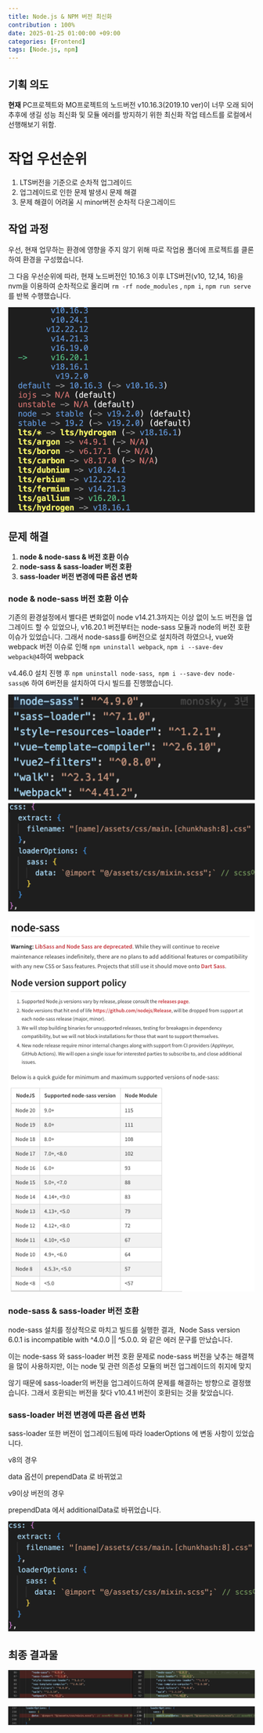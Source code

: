 ```yaml
---
title: Node.js & NPM 버전 최신화
contribution : 100%
date: 2025-01-25 01:00:00 +09:00
categories: [Frontend]
tags: [Node.js, npm]
---
```


## **기획 의도**

**현재** PC프로젝트와 MO프로젝트의 노드버전 v10.16.3(2019.10 ver)이 너무 오래 되어 추후에 생길 성능 최신화 및 모듈 에러를 방지하기 위한 최신화 작업 테스트를 로컬에서 선행해보기 위함.

# **작업 우선순위**

1. LTS버전을 기준으로 순차적 업그레이드
2. 업그레이드로 인한 문제 발생시 문제 해결
3. 문제 해결이 어려울 시 minor버전 순차적 다운그레이드

## **작업 과정**

우선, 현재 업무하는 환경에 영향을 주지 않기 위해 따로 작업용 폴더에 프로젝트를 클론하여 환경을 구성했습니다.

그 다음 우선순위에 따라, 현재 노드버전인 10.16.3 이후 LTS버전(v10, 12,14, 16)을 nvm을 이용하여 순차적으로 올리며 `rm -rf node_modules` , `npm i`, `npm run serve`를 반복 수행했습니다.

![image.png](/assets/img/2025-01-25/2025-01-25-Nodejs_version_3.png)

## **문제 해결**

1. **node & node-sass & 버전 호환 이슈**
2. **node-sass & sass-loader 버전 호환**
3. **sass-loader 버전 변경에 따른 옵션 변화**

### **node & node-sass 버전 호환 이슈**

기존의 환경설정에서 별다른 변화없이 node v14.21.3까지는 이상 없이 노드 버전을 업그레이드 할 수 있었으나, v16.20.1 버전부터는 node-sass 모듈과 node의 버전 호환 이슈가 있었습니다. 그래서 node-sass를 6버전으로 설치하려 하였으나, vue와 webpack 버전 이슈로 인해 `npm uninstall webpack`, `npm i --save-dev webpack@4`하여 webpack

v4.46.0 설치 진행 후 `npm uninstall node-sass`,  `npm i --save-dev node-sass@6` 하여 6버전을 설치하여 다시 빌드를 진행했습니다.

![image.png](/assets/img/2025-01-25/2025-01-25-Nodejs_version_4.png)

![image.png](/assets/img/2025-01-25/2025-01-25-Nodejs_version_5.png)

### **node-sass & sass-loader 버전 호환**

node-sass 설치를 정상적으로 마치고 빌드를 실행한 결과, 
Node Sass version 6.0.1 is incompatible with ^4.0.0 || ^5.0.0. 와 같은 에러 문구를 만났습니다.

이는 node-sass 와 sass-loader 버전 호환 문제로 node-sass 버전을 낮추는 해결책을 많이 사용하지만, 이는 node 및 관련 의존성 모듈의 버전 업그레이드의 취지에 맞지

않기 때문에 sass-loader의 버전을 업그레이드하여 문제를 해결하는 방향으로 결정했습니다. 그래서 호환되는 버전을 찾다 v10.4.1 버전이 호환되는 것을 찾았습니다.

### **sass-loader 버전 변경에 따른 옵션 변화**

sass-loader 또한 버전이 업그레이드됨에 따라 loaderOptions 에 변동 사항이 있었습니다.

v8의 경우

data 옵션이 prependData 로 바뀌었고

v9이상 버전의 경우

prependData 에서 additionalData로 바뀌었습니다.

![image.png](/assets/img/2025-01-25/2025-01-25-Nodejs_version_6.png)

## 최종 결과물

![image.png](/assets/img/2025-01-25/2025-01-25-Nodejs_version_7.png)

![image.png](/assets/img/2025-01-25/2025-01-25-Nodejs_version_8.png)